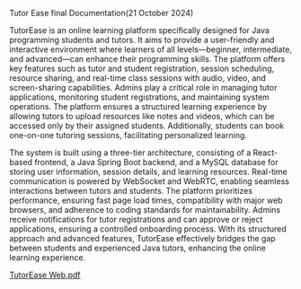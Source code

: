 Tutor Ease final Documentation(21 October 2024)<br>

TutorEase is an online learning platform specifically designed for Java programming students and tutors. It aims to provide a user-friendly and interactive environment where learners of all levels—beginner, intermediate, and advanced—can enhance their programming skills. The platform offers key features such as tutor and student registration, session scheduling, resource sharing, and real-time class sessions with audio, video, and screen-sharing capabilities. Admins play a critical role in managing tutor applications, monitoring student registrations, and maintaining system operations. The platform ensures a structured learning experience by allowing tutors to upload resources like notes and videos, which can be accessed only by their assigned students. Additionally, students can book one-on-one tutoring sessions, facilitating personalized learning.

The system is built using a three-tier architecture, consisting of a React-based frontend, a Java Spring Boot backend, and a MySQL database for storing user information, session details, and learning resources. Real-time communication is powered by WebSocket and WebRTC, enabling seamless interactions between tutors and students. The platform prioritizes performance, ensuring fast page load times, compatibility with major web browsers, and adherence to coding standards for maintainability. Admins receive notifications for tutor registrations and can approve or reject applications, ensuring a controlled onboarding process. With its structured approach and advanced features, TutorEase effectively bridges the gap between students and experienced Java tutors, enhancing the online learning experience.

[TutorEase Web.pdf](https://github.com/user-attachments/files/19526380/TutorEase.Web.pdf)
